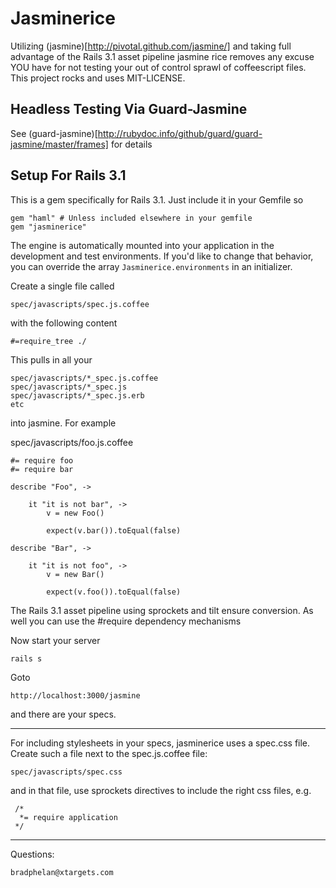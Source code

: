 Jasminerice
===========

Utilizing (jasmine)[http://pivotal.github.com/jasmine/] and taking full advantage
of the Rails 3.1 asset pipeline jasmine rice removes any excuse YOU have for
not testing your out of control sprawl of coffeescript files.
This project rocks and uses MIT-LICENSE.

Headless Testing Via Guard-Jasmine
----------------------------------

See (guard-jasmine)[http://rubydoc.info/github/guard/guard-jasmine/master/frames] for details

Setup For Rails 3.1
-------------------

This is a gem specifically for Rails 3.1. Just include it in
your Gemfile so

	gem "haml" # Unless included elsewhere in your gemfile
	gem "jasminerice"

The engine is automatically mounted into your application in the development
and test environments.  If you'd like to change that behavior, you can
override the array `Jasminerice.environments` in an initializer.

Create a single file called

	spec/javascripts/spec.js.coffee

with the following content

	#=require_tree ./

This pulls in all your

	spec/javascripts/*_spec.js.coffee
	spec/javascripts/*_spec.js
	spec/javascripts/*_spec.js.erb
	etc

into jasmine. For example

spec/javascripts/foo.js.coffee

	#= require foo
	#= require bar

	describe "Foo", ->

		it "it is not bar", ->
			v = new Foo()

			expect(v.bar()).toEqual(false)

	describe "Bar", ->

		it "it is not foo", ->
			v = new Bar()

			expect(v.foo()).toEqual(false)


The Rails 3.1 asset pipeline using sprockets and tilt
ensure conversion. As well you can use the #require
dependency mechanisms

Now start your server

	rails s

Goto 

	http://localhost:3000/jasmine

and there are your specs.

---

For including stylesheets in your specs, jasminerice uses a spec.css file. Create such a file next to the spec.js.coffee file:

	spec/javascripts/spec.css
  
and in that file, use sprockets directives to include the right css files, e.g.

	 /*
	  *= require application
	 */

---

Questions:

	bradphelan@xtargets.com




